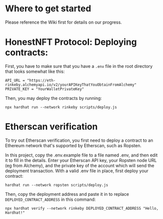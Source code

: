 # Where to get started 

Please reference the Wiki first for details on our progress.

# HonestNFT Protocol: Deploying contracts:

First, you have to make sure that you have a `.env` file in the root directory that looks somewhat like this:

```shell
API_URL = "https://eth-rinkeby.alchemyapi.io/v2/yourAPIKeyThatYouObtainFromAlchemy"
PRIVATE_KEY = "YourWalletPrivateKey"
```

Then, you may deploy the contracts by running:

```shell
npx hardhat run --network rinkeby scripts/deploy.js
```

# Etherscan verification

To try out Etherscan verification, you first need to deploy a contract to an Ethereum network that's supported by Etherscan, such as Ropsten.

In this project, copy the .env.example file to a file named .env, and then edit it to fill in the details. Enter your Etherscan API key, your Ropsten node URL (eg from Alchemy), and the private key of the account which will send the deployment transaction. With a valid .env file in place, first deploy your contract:

```shell
hardhat run --network ropsten scripts/deploy.js
```

Then, copy the deployment address and paste it in to replace `DEPLOYED_CONTRACT_ADDRESS` in this command:

```shell
npx hardhat verify --network rinkeby DEPLOYED_CONTRACT_ADDRESS "Hello, Hardhat!"
```
